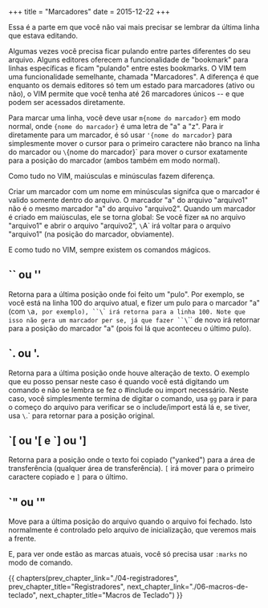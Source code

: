 +++
title = "Marcadores"
date = 2015-12-22
+++

Essa é a parte em que você não vai mais precisar se lembrar da última linha
que estava editando.

<!-- more -->

Algumas vezes você precisa ficar pulando entre partes diferentes do seu
arquivo. Alguns editores oferecem a funcionalidade de "bookmark" para linhas
específicas e ficam "pulando" entre estes bookmarks. O VIM tem uma
funcionalidade semelhante, chamada "Marcadores". A diferença é que enquanto os
demais editores só tem um estado para marcadores (ativo ou não), o VIM permite
que você tenha até 26 marcadores únicos -- e que podem ser acessados
diretamente.

Para marcar uma linha, você deve usar `m{nome do marcador}` em modo normal, onde
`{nome do marcador}` é uma letra de "a" a "z". Para ir diretamente para um
marcador, é só usar `'{nome do marcador}` para simplesmente mover o cursor para o
primeiro caractere não branco na linha do marcador ou `\`{nome do marcador}` para
mover o cursor exatamente para a posição do marcador (ambos também em modo
normal).

Como tudo no VIM, maiúsculas e minúsculas fazem diferença.

Criar um marcador com um nome em minúsculas signifca que o marcador é valido
somente dentro do arquivo. O marcador "a" do arquivo "arquivo1" não é o mesmo
marcador "a" do arquivo "arquivo2". Quando um marcador é criado em maiúsculas,
ele se torna global: Se você fizer `mA` no arquivo "arquivo1" e abrir o arquivo
"arquivo2", `\`A` irá voltar para o arquivo "arquivo1" (na posição do marcador,
obviamente).

E como tudo no VIM, sempre existem os comandos mágicos.

## \`\` ou ''

Retorna para a última posição onde foi feito um "pulo". Por exemplo, se você
está na linha 100 do arquivo atual, e fizer um pulo para o marcador "a" (com `\`a`,
por exemplo), ``\`\`` irá retorna para a linha 100. Note que isso não gera um
marcador per se, já que fazer ``\`\`` de novo irá retornar para a posição do
marcador "a" (pois foi lá que aconteceu o último pulo).


## \`. ou '.

Retorna para a última posição onde houve alteração de texto. O exemplo que eu
posso pensar neste caso é quando você está digitando um comando e não se lembra
se fez o #include ou import necessário. Neste caso, você simplesmente termina
de digitar o comando, usa `gg` para ir para o começo do arquivo para verificar se
o include/import está lá e, se tiver, usa `\`.` para retornar para a posição
original.


## \`[ ou '[ e \`] ou ']

Retorna para a posição onde o texto foi copiado ("yanked") para a área de
transferência (qualquer área de transferência). `[` irá mover para o primeiro
caractere copiado e `]` para o último.


## \`" ou '"

Move para a última posição do arquivo quando o arquivo foi fechado. Isto
normalmente é controlado pelo arquivo de inicialização, que veremos mais a
frente.

E, para ver onde estão as marcas atuais, você só precisa usar `:marks` no modo de
comando.

{{ chapters(prev_chapter_link="./04-registradores", prev_chapter_title="Registradores", next_chapter_link="./06-macros-de-teclado", next_chapter_title="Macros de Teclado") }}
